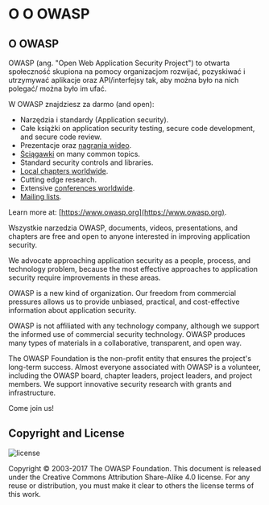 # O O OWASP

## O OWASP

OWASP (ang. "Open Web Application Security Project") to otwarta społeczność skupiona na pomocy organizacjom rozwijać, pozyskiwać i utrzymywać aplikacje oraz API/interfejsy tak, aby można było na nich polegać/ można było im ufać.

W OWASP znajdziesz za darmo (and open):

* Narzędzia i standardy (Application security).
* Całe książki on application security testing, secure code development, and secure code review.
* Prezentacje oraz [nagrania wideo](https://www.youtube.com/user/OWASPGLOBAL).
* [Ściągawki](https://www.owasp.org/index.php/OWASP_Cheat_Sheet_Series) on many common topics.
* Standard security controls and libraries.
* [Local chapters worldwide](https://www.owasp.org/index.php/OWASP_Chapter).
* Cutting edge research.
* Extensive [conferences worldwide](https://www.owasp.org/index.php/Category:OWASP_AppSec_Conference).
* [Mailing lists](https://lists.owasp.org/mailman/listinfo).

Learn more at: [https://www.owasp.org](https://www.owasp.org).

Wszystkie narzedzia OWASP, documents, videos, presentations, and chapters are free and open to anyone interested in improving application security.

We advocate approaching application security as a people, process, and technology problem, because the most effective approaches to application security require improvements in these areas.

OWASP is a new kind of organization. Our freedom from commercial pressures allows us to provide unbiased, practical, and cost-effective information about application security.

OWASP is not affiliated with any technology company, although we support the informed use of commercial security technology. OWASP produces many types of materials in a collaborative, transparent, and open way.

The OWASP Foundation is the non-profit entity that ensures the project's long-term success. Almost everyone associated with OWASP is a volunteer, including the OWASP board, chapter leaders, project leaders, and project members. We support innovative security research with grants and infrastructure.

Come join us!

## Copyright and License

![license](images/license.png)

Copyright © 2003-2017 The OWASP Foundation. This document is released under the Creative Commons Attribution Share-Alike 4.0 license. For any reuse or distribution, you must make it clear to others the license terms of this work.

